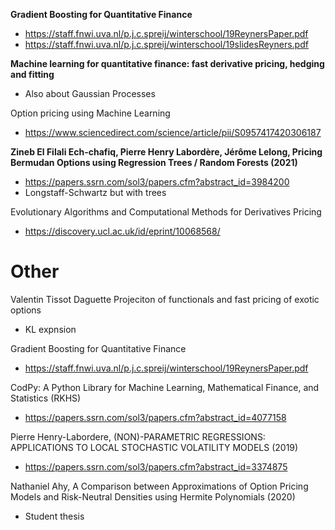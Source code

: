 **Gradient Boosting for Quantitative Finance**

+ https://staff.fnwi.uva.nl/p.j.c.spreij/winterschool/19ReynersPaper.pdf
+ https://staff.fnwi.uva.nl/p.j.c.spreij/winterschool/19slidesReyners.pdf

**Machine learning for quantitative finance: fast derivative pricing, hedging and fitting**
+ Also about Gaussian Processes

Option pricing using Machine Learning
+ https://www.sciencedirect.com/science/article/pii/S0957417420306187

**Zineb El Filali Ech-chafiq, Pierre Henry Labordère, Jérôme Lelong, Pricing Bermudan Options using Regression Trees / Random Forests (2021)**
 
+ https://papers.ssrn.com/sol3/papers.cfm?abstract_id=3984200
+ Longstaff-Schwartz but with trees

 Evolutionary Algorithms and Computational Methods for Derivatives Pricing 
 + https://discovery.ucl.ac.uk/id/eprint/10068568/
# Other 

Valentin Tissot Daguette  Projeciton of functionals and fast pricing of exotic options
+ KL expnsion

Gradient Boosting for Quantitative Finance
+ https://staff.fnwi.uva.nl/p.j.c.spreij/winterschool/19ReynersPaper.pdf


CodPy: A Python Library for Machine Learning, Mathematical Finance, and Statistics (RKHS)
+ https://papers.ssrn.com/sol3/papers.cfm?abstract_id=4077158


Pierre Henry-Labordere, (NON)-PARAMETRIC REGRESSIONS: APPLICATIONS TO LOCAL STOCHASTIC VOLATILITY MODELS (2019)
+ https://papers.ssrn.com/sol3/papers.cfm?abstract_id=3374875


Nathaniel Ahy, A Comparison between Approximations of Option Pricing Models and Risk-Neutral Densities using Hermite Polynomials (2020)
+ Student thesis